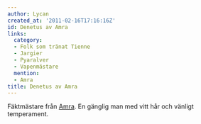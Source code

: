 ```yaml
---
author: Lycan
created_at: '2011-02-16T17:16:16Z'
id: Denetus av Amra
links:
  category:
  - Folk som tränat Tienne
  - Jargier
  - Pyaralver
  - Vapenmästare
  mention:
  - Amra
title: Denetus av Amra
---
```


Fäktmästare från [Amra]. En gänglig man med vitt hår och vänligt temperament.

  [Amra]: Amra